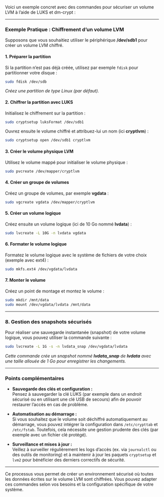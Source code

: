 Voici un exemple concret avec des commandes pour sécuriser un volume LVM à l’aide de LUKS et dm-crypt :

---

### Exemple Pratique : Chiffrement d’un volume LVM

Supposons que vous souhaitiez utiliser le périphérique **/dev/sdb1** pour créer un volume LVM chiffré.

#### 1. Préparer la partition  
Si la partition n’est pas déjà créée, utilisez par exemple `fdisk` pour partitionner votre disque :
```bash
sudo fdisk /dev/sdb
```
*Créez une partition de type Linux (par défaut).*

#### 2. Chiffrer la partition avec LUKS  
Initialisez le chiffrement sur la partition :
```bash
sudo cryptsetup luksFormat /dev/sdb1
```
Ouvrez ensuite le volume chiffré et attribuez-lui un nom (ici **cryptlvm**) :
```bash
sudo cryptsetup open /dev/sdb1 cryptlvm
```

#### 3. Créer le volume physique LVM  
Utilisez le volume mappé pour initialiser le volume physique :
```bash
sudo pvcreate /dev/mapper/cryptlvm
```

#### 4. Créer un groupe de volumes  
Créez un groupe de volumes, par exemple **vgdata** :
```bash
sudo vgcreate vgdata /dev/mapper/cryptlvm
```

#### 5. Créer un volume logique  
Créez ensuite un volume logique (ici de 10 Go nommé **lvdata**) :
```bash
sudo lvcreate -L 10G -n lvdata vgdata
```

#### 6. Formater le volume logique  
Formatez le volume logique avec le système de fichiers de votre choix (exemple avec ext4) :
```bash
sudo mkfs.ext4 /dev/vgdata/lvdata
```

#### 7. Monter le volume  
Créez un point de montage et montez le volume :
```bash
sudo mkdir /mnt/data
sudo mount /dev/vgdata/lvdata /mnt/data
```

---

### 8. Gestion des snapshots sécurisés

Pour réaliser une sauvegarde instantanée (snapshot) de votre volume logique, vous pouvez utiliser la commande suivante :
```bash
sudo lvcreate -L 1G -s -n lvdata_snap /dev/vgdata/lvdata
```
*Cette commande crée un snapshot nommé **lvdata_snap** de **lvdata** avec une taille allouée de 1 Go pour enregistrer les changements.*

---

### Points complémentaires

- **Sauvegarde des clés et configuration :**  
  Pensez à sauvegarder la clé LUKS (par exemple dans un endroit sécurisé ou en utilisant une clé USB de secours) afin de pouvoir restaurer l’accès en cas de problème.

- **Automatisation au démarrage :**  
  Si vous souhaitez que le volume soit déchiffré automatiquement au démarrage, vous pouvez intégrer la configuration dans `/etc/crypttab` et `/etc/fstab`. Toutefois, cela nécessite une gestion prudente des clés (par exemple avec un fichier clé protégé).

- **Surveillance et mises à jour :**  
  Veillez à surveiller régulièrement les logs d’accès (ex. via `journalctl` ou des outils de monitoring) et à maintenir à jour les paquets `cryptsetup` et `lvm2` pour bénéficier des derniers correctifs de sécurité.

---

Ce processus vous permet de créer un environnement sécurisé où toutes les données écrites sur le volume LVM sont chiffrées. Vous pouvez adapter ces commandes selon vos besoins et la configuration spécifique de votre système.